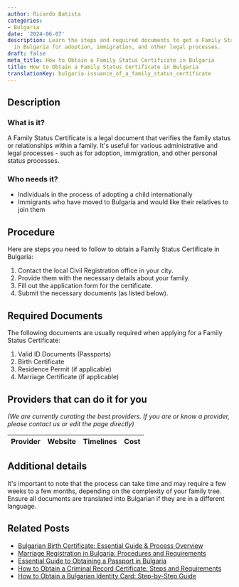 ```yaml
---
author: Ricardo Batista
categories:
- Bulgaria
date: '2024-06-07'
description: Learn the steps and required documents to get a Family Status Certificate
  in Bulgaria for adoption, immigration, and other legal processes.
draft: false
meta_title: How to Obtain a Family Status Certificate in Bulgaria
title: How to Obtain a Family Status Certificate in Bulgaria
translationKey: bulgaria-issuance_of_a_family_status_certificate
---
```


## Description
### What is it?
A Family Status Certificate is a legal document that verifies the family status or relationships within a family. It's useful for various administrative and legal processes - such as for adoption, immigration, and other personal status processes.

### Who needs it?
- Individuals in the process of adopting a child internationally 
- Immigrants who have moved to Bulgaria and would like their relatives to join them 

## Procedure
Here are steps you need to follow to obtain a Family Status Certificate in Bulgaria:

1. Contact the local Civil Registration office in your city.
2. Provide them with the necessary details about your family.
3. Fill out the application form for the certificate.
4. Submit the necessary documents (as listed below).

## Required Documents
The following documents are usually required when applying for a Family Status Certificate: 

1. Valid ID Documents (Passports)
2. Birth Certificate 
3. Residence Permit (if applicable)
4. Marriage Certificate (if applicable)

## Providers that can do it for you

_(We are currently curating the best providers. If you are or know a provider, please contact us or edit the page directly)_

| Provider        |     Website     |     Timelines    |       Cost      |
| :-------------: | :-------------: |  :-------------: | :-------------: |

## Additional details
It's important to note that the process can take time and may require a few weeks to a few months, depending on the complexity of your family tree. Ensure all documents are translated into Bulgarian if they are in a different language.


## Related Posts

- [Bulgarian Birth Certificate: Essential Guide & Process Overview](https://tramitit.com/guides/bulgaria/issuance_of_a_birth_certificate/)
- [Marriage Registration in Bulgaria: Procedures and Requirements](https://tramitit.com/guides/bulgaria/marriage_registration/)
- [Essential Guide to Obtaining a Passport in Bulgaria](https://tramitit.com/guides/bulgaria/issuance_of_a_passport/)
- [How to Obtain a Criminal Record Certificate: Steps and Requirements](https://tramitit.com/guides/bulgaria/issuance_of_a_criminal_record_certificate/)
- [How to Obtain a Bulgarian Identity Card: Step-by-Step Guide](https://tramitit.com/guides/bulgaria/issuance_of_an_identity_card/)
